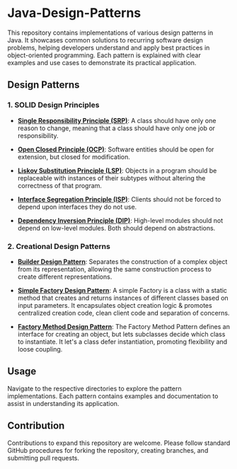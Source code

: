 # Java-Design-Patterns
This repository contains implementations of various design patterns in Java. It showcases common solutions to recurring software design problems, helping developers understand and apply best practices in object-oriented programming. Each pattern is explained with clear examples and use cases to demonstrate its practical application.

## Design Patterns

### 1. SOLID Design Principles
- **[Single Responsibility Principle (SRP)](./Solid-Design/Single-Responsibility-Principle/)**: A class should have only one reason to change, meaning that a class should have only one job or responsibility.

- **[Open Closed Principle (OCP)](./Solid-Design/Open-Closed-Principle/)**: Software entities should be open for extension, but closed for modification.

- **[Liskov Substitution Principle (LSP)](./Solid-Design/Liskov-Substitution-Principle/)**: Objects in a program should be replaceable with instances of their subtypes without altering the correctness of that program.

- **[Interface Segregation Principle (ISP)](./Solid-Design/Interface-Segregation-Principle/)**: Clients should not be forced to depend upon interfaces they do not use.

- **[Dependency Inversion Principle (DIP)](./Solid-Design/Dependency-Inversion-Principle/)**: High-level modules should not depend on low-level modules. Both should depend on abstractions.




### 2. Creational Design Patterns
- **[Builder Design Pattern](./Creational-Design-Pattern/Builder-Design-Pattern/)**: Separates the construction of a complex object from its representation, allowing the same construction process to create different representations.

- **[Simple Factory Design Pattern](./Creational-Design-Pattern/Simple-Factory-Pattern/)**: A simple Factory is a class with a static method that creates and returns instances of different classes based on input parameters. It encapsulates object creation logic & promotes centralized creation code, clean client code and separation of concerns.

- **[Factory Method Design Pattern](./Creational-Design-Pattern/Factory-Method-Pattern/)**: The Factory Method Pattern defines an interface for creating an object, but lets subclasses decide which class to instantiate. It let's a class defer instantiation, promoting flexibility and loose coupling.


## Usage
Navigate to the respective directories to explore the pattern implementations. Each pattern contains examples and documentation to assist in understanding its application.

## Contribution
Contributions to expand this repository are welcome. Please follow standard GitHub procedures for forking the repository, creating branches, and submitting pull requests.






